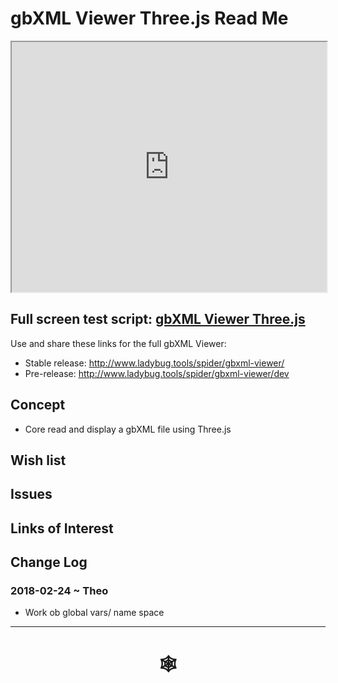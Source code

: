 <span style=display:none; >[You are now in a GitHub source code view - click this link to view Read Me file as a web page](http://www.ladybug.tools/spider/index.html#gbxml-viewer/r11/gv-thr/README.md "View file as a web page." ) </span>

# gbXML Viewer Three.js Read Me


<iframe class=iframeReadMe src=http://www.ladybug.tools/spider/gbxml-viewer/r11/gv-thr/gv-thr.html width=100% height=400px >Iframes are not displayed on github.com</iframe>


## Full screen test script: [gbXML Viewer Three.js ]( http://www.ladybug.tools/spider/gbxml-viewer/r11/gv-thr/gv-thr.html )

Use and share these links for the full gbXML Viewer:

* Stable release: <http://www.ladybug.tools/spider/gbxml-viewer/>
* Pre-release: <http://www.ladybug.tools/spider/gbxml-viewer/dev>

## Concept

* Core read and display a gbXML file using Three.js

## Wish list



## Issues



## Links of Interest



## Change Log

### 2018-02-24 ~ Theo

* Work ob global vars/ name space

***

# <center title="hello!" ><a href=javascript:window.scrollTo(0,0); style=text-decoration:none; > &#x1f578; </a></center>



